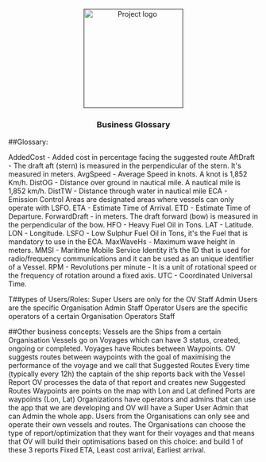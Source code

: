 <p align="center">
  <a href="" rel="noopener">
 <img width=200px height=200px src="https://www.hackyourfuture.dk/static/logo-dark.svg" alt="Project logo"></a>
</p>

<h3 align="center">Business Glossary</h3>

##Glossary:

AddedCost - Added cost in percentage facing the suggested route
AftDraft - The draft aft (stern) is measured in the perpendicular of the stern. It's measured in meters. 
AvgSpeed - Average Speed in knots. A knot is 1,852 Km/h.
DistOG - Distance over ground in nautical mile. A nautical mile is 1,852 km/h.
DistTW - Distance through water in nautical mile
ECA - Emission Control Areas are designated areas where vessels can only operate with LSFO.
ETA - Estimate Time of Arrival.
ETD - Estimate Time of Departure.
ForwardDraft - in meters. The draft forward (bow) is measured in the perpendicular of the bow.
HFO - Heavy Fuel Oil in Tons.
LAT - Latitude.
LON - Longitude.
LSFO - Low Sulphur Fuel Oil in Tons, it's the Fuel that is mandatory to use in the ECA.
MaxWaveHs - Maximum wave height in meters.
MMSI - Maritime Mobile Service Identity it’s the ID that is used for radio/frequency communications and it can be used as an unique identifier of a Vessel.
RPM - Revolutions per minute - It is a unit of rotational speed or the frequency of rotation around a fixed axis.
UTC - Coordinated Universal Time.

T##ypes of Users/Roles:
Super Users are only for the OV Staff
Admin Users are the specific Organisation Admin Staff
Operator Users are the specific operators of a certain Organisation Operators Staff

##Other business concepts:
Vessels are the Ships from a certain Organisation
Vessels go on Voyages which can have 3 status, created, ongoing or completed. Voyages have Routes between Waypoints.
OV suggests routes between waypoints with the goal of maximising the performance of the voyage and we call that Suggested Routes
Every time (typically every 12h) the captain of the ship reports back with the Vessel Report OV processes the data of that report and creates new Suggested Routes
Waypoints are points on the map with Lon and Lat defined
Ports are waypoints (Lon, Lat)
Organizations have operators and admins that can use the app that we are developing and OV will have a Super User Admin that can Admin the whole app.
Users from the Organisations can only see and operate their own vessels and routes.
The Organisations can choose the type of report/optimization that they want for their voyages and that means that OV will build their optimisations based on this choice:
and build 1 of these 3 reports Fixed ETA, Least cost arrival, Earliest arrival.

